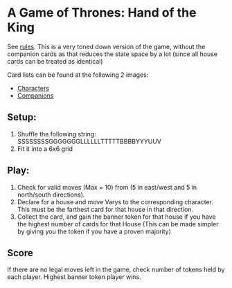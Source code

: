 # A Game of Thrones: Hand of the King

See [rules][rules]. This is a very toned down version of the game, without the companion cards as that reduces the state space by a lot (since all house cards can be treated as identical)

Card lists can be found at the following 2 images:

- [Characters](https://boardgamegeek.com/image/3687891/game-thrones-hand-king?size=original)
- [Companions](https://cf.geekdo-images.com/images/pic3253090.jpg)

## Setup:

1. Shuffle the following string: SSSSSSSSGGGGGGGLLLLLLTTTTTBBBBYYYUUV
2. Fit it into a 6x6 grid

## Play:

1. Check for valid moves (Max = 10) from (5 in east/west and 5 in north/south directions).
2. Declare for a house and move Varys to the corresponding character. This must be the farthest card for that house in that direction.
3. Collect the card, and gain the banner token for that house if you have the highest number of cards for that House (This can be made simpler by giving you the token if you have a proven majority)

## Score

If there are no legal moves left in the game, check number of tokens held by each player. Highest banner token player wins.


[rules]: https://images-cdn.fantasyflightgames.com/filer_public/07/d3/07d30fde-83cf-4de7-abde-3c3a08eacd02/handoftheking_rules_eng.pdf